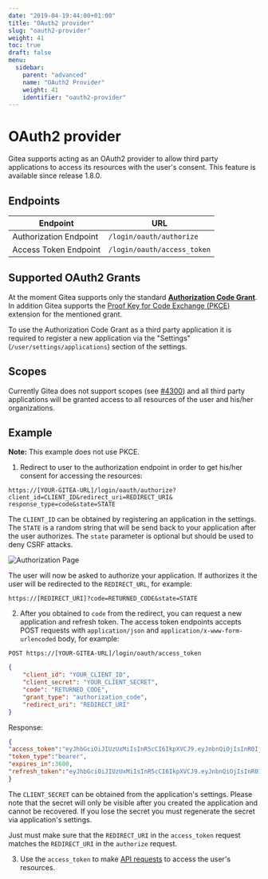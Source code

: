 ```yaml
---
date: "2019-04-19:44:00+01:00"
title: "OAuth2 provider"
slug: "oauth2-provider"
weight: 41
toc: true
draft: false
menu:
  sidebar:
    parent: "advanced"
    name: "OAuth2 Provider"
    weight: 41
    identifier: "oauth2-provider"
---
```



# OAuth2 provider
Gitea supports acting as an OAuth2 provider to allow third party applications to access its resources with the user's consent. This feature is available since release 1.8.0.

## Endpoints


Endpoint               | URL
-----------------------|----------------------------
Authorization Endpoint | `/login/oauth/authorize`
Access Token Endpoint  | `/login/oauth/access_token`


## Supported OAuth2 Grants
At the moment Gitea supports only the standard [**Authorization Code Grant**](https://tools.ietf.org/html/rfc6749#section-1.3.1). In addition Gitea supports the [Proof Key for Code Exchange (PKCE)](https://tools.ietf.org/html/rfc7636) extension for the mentioned grant.
 

To use the Authorization Code Grant as a third party application it is required to register a new application via the "Settings" (`/user/settings/applications`) section of the settings.

## Scopes
Currently Gitea does not support scopes (see [#4300](https://github.com/go-gitea/gitea/issues/4300)) and all third party applications will be granted access to all resources of the user and his/her organizations.

## Example
**Note:** This example does not use PKCE.

1. Redirect to user to the authorization endpoint in order to get his/her consent for accessing the resources:

```curl
https://[YOUR-GITEA-URL]/login/oauth/authorize?client_id=CLIENT_ID&redirect_uri=REDIRECT_URI& response_type=code&state=STATE
``` 

The `CLIENT_ID` can be obtained by registering an application in the settings. The `STATE` is a random string that will be send back to your application after the user authorizes. The `state` parameter is optional but should be used to deny CSRF attacks.


![Authorization Page](/authorize.png)

The user will now be asked to authorize your application. If authorizes it the user will be redirected to the `REDIRECT_URL`, for example:
```url
https://[REDIRECT_URI]?code=RETURNED_CODE&state=STATE
```

2. After you obtained to `code` from the redirect, you can request a new application and refresh token. The access token endpoints accepts POST requests with  `application/json` and `application/x-www-form-urlencoded` body, for example:

```curl
POST https://[YOUR-GITEA-URL]/login/oauth/access_token
```

```json
{
	"client_id": "YOUR_CLIENT_ID",
	"client_secret": "YOUR_CLIENT_SECRET",
	"code": "RETURNED_CODE",
	"grant_type": "authorization_code",
	"redirect_uri": "REDIRECT_URI"
}
```

Response:
```json
{  
"access_token":"eyJhbGciOiJIUzUxMiIsInR5cCI6IkpXVCJ9.eyJnbnQiOjIsInR0IjowLCJleHAiOjE1NTUxNzk5MTIsImlhdCI6MTU1NTE3NjMxMn0.0-iFsAwBtxuckA0sNZ6QpBQmywVPz129u75vOM7wPJecw5wqGyBkmstfJHAjEOqrAf_V5Z-1QYeCh_Cz4RiKug",  
"token_type":"bearer",  
"expires_in":3600,  
"refresh_token":"eyJhbGciOiJIUzUxMiIsInR5cCI6IkpXVCJ9.eyJnbnQiOjIsInR0IjoxLCJjbnQiOjEsImV4cCI6MTU1NzgwNDMxMiwiaWF0IjoxNTU1MTc2MzEyfQ.S_HZQBy4q9r5SEzNGNIoFClT43HPNDbUdHH-GYNYYdkRfft6XptJBkUQscZsGxOW975Yk6RbgtGvq1nkEcklOw"  
}
```
The `CLIENT_SECRET` can be obtained from the application's settings. Please note that the secret will only be visible after you created the application and cannot be recovered. If you lose the secret you must regenerate the secret via  application's settings.

Just must make sure that the `REDIRECT_URI` in the `access_token` request matches the `REDIRECT_URI` in the `authorize` request.

3. Use the  `access_token` to make [API requests](https://docs.gitea.io/en-us/api-usage#oauth2) to access the user's resources.
